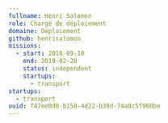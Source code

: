 ```yaml
---
fullname: Henri Salomon
role: Chargé de déploiement
domaine: Déploiement
github: henrisalomon
missions:
  - start: 2018-09-10
    end: 2019-02-28
    status: independent
    startups:
      - transport
startups:
  - transport
uuid: f47ee0d0-b158-4d22-b39d-74a0c5f900be
---
```

